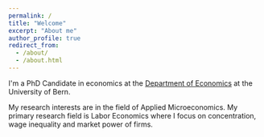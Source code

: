 ```yaml
---
permalink: /
title: "Welcome"
excerpt: "About me"
author_profile: true
redirect_from: 
  - /about/
  - /about.html
---
```


I'm a PhD Candidate in economics at the [Department of Economics](https://www.vwi.unibe.ch/index_eng.html) at the University of Bern. 

My research interests are in the field of Applied Microeconomics. My primary research field is Labor Economics where I focus on concentration, wage inequality and market power of firms. 
